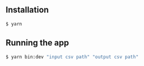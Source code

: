 ## Installation

```bash
$ yarn
```

## Running the app

```bash
$ yarn bin:dev "input csv path" "output csv path"
```
